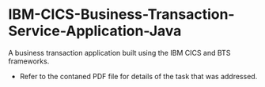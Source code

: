 # IBM-CICS-Business-Transaction-Service-Application-Java
A business transaction application built using the IBM CICS and BTS frameworks.

- Refer to the contaned PDF file for details of the task that was addressed.
